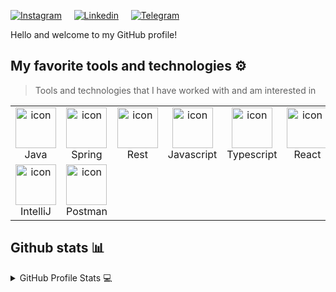 [![Instagram](https://img.shields.io/badge/Instagram-%23E4405F.svg?style=for-the-badge&logo=Instagram&logoColor=white)](https://www.instagram.com/robertglapinski/)&nbsp;&nbsp;&nbsp;&nbsp;
[![Linkedin](https://img.shields.io/badge/Linkedin-%231DA1F2.svg?style=for-the-badge&logo=Linkedin&logoColor=white)](https://www.linkedin.com/in/robert-glapinski/)&nbsp;&nbsp;&nbsp;&nbsp;
[![Telegram](https://img.shields.io/badge/telegram-2CA5E0?style=for-the-badge&logo=telegram&logoColor=white)](https://t.me/h1r0ku)&nbsp;&nbsp;&nbsp;&nbsp;&nbsp;

Hello and welcome to my GitHub profile!

## My favorite tools and technologies ⚙️

> Tools and technologies that I have worked with and am interested in

<table>
  <tr>
    <td align="center" width="96">
        <img src="https://techstack-generator.vercel.app/java-icon.svg" alt="icon" width="65" height="65" />
      <br>Java
    </td>
    <td align="center" width="96">
        <img src="https://skillicons.dev/icons?i=spring" alt="icon" width="65" height="65" />
      <br>Spring
    </td>
    <td align="center" width="96">
      <a href="#macropower-tech">
        <img src="https://techstack-generator.vercel.app/restapi-icon.svg" alt="icon" width="65" height="65" />
      </a>
      <br>Rest
    </td>
    <td align="center" width="96">
        <img src="https://techstack-generator.vercel.app/js-icon.svg" alt="icon" width="65" height="65" />
      <br>Javascript
    </td>
    <td align="center" width="96">
        <img src="https://techstack-generator.vercel.app/ts-icon.svg" alt="icon" width="65" height="65" />
      <br>Typescript
    </td>
    <td align="center" width="96">
        <img src="https://techstack-generator.vercel.app/react-icon.svg" alt="icon" width="65" height="65" />
      <br>React
    </td>
    <td align="center" width="96">
        <img src="https://techstack-generator.vercel.app/docker-icon.svg" alt="icon" width="65" height="65" />
      <br>Docker
    </td>
    <td align="center" width="96">
        <img src="https://skillicons.dev/icons?i=postgres" alt="icon" width="65" height="65" />
      <br>Postgres
    </td>
    <td align="center" width="96">
        <img src="https://techstack-generator.vercel.app/github-icon.svg" alt="icon" width="65" height="65" />
      <br>Github
    </td>
  </tr>
  <tr>
    <td align="center" width="96">
      <img src="https://skillicons.dev/icons?i=idea" alt="icon" width="65" height="65" />
      <br>IntelliJ
    </td>
    <td align="center" width="96">
      <img src="https://skillicons.dev/icons?i=postman" alt="icon" width="65" height="65" />
      <br>Postman
    </td>
  </tr>
</table>

## Github stats 📊 

<details> 
  <summary>GitHub Profile Stats 💻</summary>
  <br/>
    <a href="https://github.com/h1r0kuu"><img alt="h1r0kuu's Github Stats" src="https://github-readme-stats.vercel.app/api?username=h1r0kuu&show_icons=true&count_private=true&theme=react&hide_border=false&bg_color=0D1117" /></a>
  <a href="https://github.com/h1r0kuu"><img alt="h1r0kuu's Top Languages" src="https://github-readme-stats.vercel.app/api/top-langs/?username=h1r0kuu&langs_count=8&count_private=true&layout=compact&theme=react&hide_border=false&bg_color=0D1117" /></a>
  <br/>
</details>
